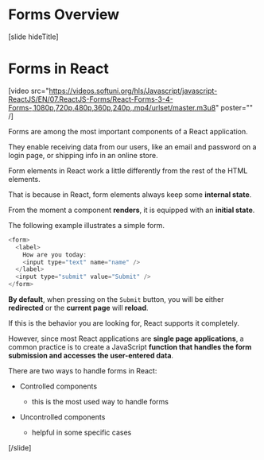 # Forms Overview

[slide hideTitle]

# Forms in React

[video src="https://videos.softuni.org/hls/Javascript/javascript-ReactJS/EN/07.ReactJS-Forms/React-Forms-3-4-Forms-,1080p,720p,480p,360p,240p,.mp4/urlset/master.m3u8" poster="" /]

Forms are among the most important components of a React application.

They enable receiving data from our users, like an email and password on a login page, or shipping info in an online store.

Form elements in React work a little differently from the rest of the HTML elements.

That is because in React, form elements always keep some **internal state**.

From the moment a component **renders**, it is equipped with an **initial state**.

The following example illustrates a simple form.

```js
<form>
  <label>
    How are you today:
    <input type="text" name="name" />
  </label>
  <input type="submit" value="Submit" />
</form>
```

**By default**, when pressing on the `Submit` button, you will be either **redirected** or the **current page** will **reload**.

If this is the behavior you are looking for, React supports it completely.

However, since most React applications are **single page applications**, a common practice is to create a JavaScript **function that handles the form submission and accesses the user-entered data**.

There are two ways to handle forms in React:

- Controlled components
  * this is the most used way to handle forms

- Uncontrolled components
  * helpful in some specific cases

[/slide]

